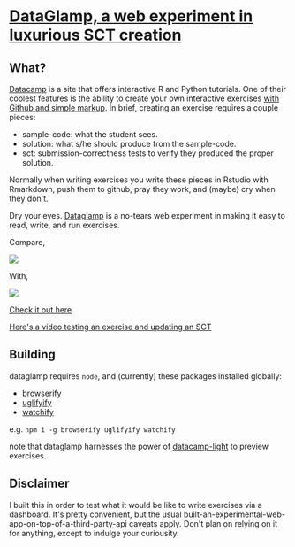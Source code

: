 [DataGlamp, a web experiment in luxurious SCT creation][gh-page]
================================================================

What?
------

[Datacamp](https://datacamp.com) is a site that offers interactive R and Python tutorials.
One of their coolest features is the ability to create your own interactive exercises
[with Github and simple markup](dc-create).
In brief, creating an exercise requires a couple pieces:

* sample-code: what the student sees.
* solution: what s/he should produce from the sample-code.
* sct: submission-correctness tests to verify they produced the proper solution.

Normally when writing exercises you write these pieces in Rstudio with Rmarkdown, 
push them to github, pray they work, and (maybe) cry when they don't.

Dry your eyes. [Dataglamp][gh-page] is a no-tears web experiment in making it easy to 
read, write, and run exercises.

Compare, 

<img src="https://machow.github.io/dataglamp/content/img/dg-tour.gif" style="max-height: 400px;">

With,

<img src="https://machow.github.io/dataglamp/content/img/r-tour.gif" style="max-height: 400px;">

[Check it out here][gh-page]

[Here's a video testing an exercise and updating an SCT](https://v.usetapes.com/kcb7DjPxhl)

Building
--------

dataglamp requires `node`, and (currently) these packages installed globally:

* [browserify](http://browserify.org/)
* [uglifyify](https://github.com/hughsk/uglifyify)
* [watchify](https://github.com/substack/watchify)

e.g. `npm i -g browserify uglifyify watchify`

note that dataglamp harnesses the power of [datacamp-light](https://github.com/datacamp/datacamp-light)
to preview exercises.

[gh-page]: http://machow.github.io/dataglamp/
[dc-create]: https://www.datacamp.com/teach/documentation

Disclaimer
----------

I built this in order to test what it would be like to write exercises via a dashboard.
It's pretty convenient, but the usual 
built-an-experimental-web-app-on-top-of-a-third-party-api caveats apply.
Don't plan on relying on it for anything, except to indulge your curiousity.
